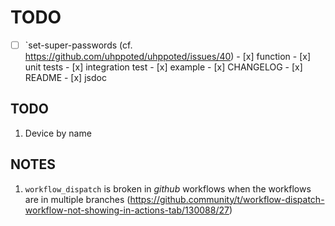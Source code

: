 # TODO

- [ ] `set-super-passwords (cf. https://github.com/uhppoted/uhppoted/issues/40)
      - [x] function
      - [x] unit tests
      - [x] integration test
      - [x] example
      - [x] CHANGELOG
      - [x] README
      - [x] jsdoc

## TODO

1. Device by name

## NOTES

1. `workflow_dispatch` is broken in _github_ workflows when the workflows are in multiple
    branches (https://github.community/t/workflow-dispatch-workflow-not-showing-in-actions-tab/130088/27)
